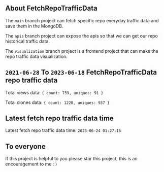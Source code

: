 ## About FetchRepoTrafficData

The `main` branch project can fetch specific repo everyday traffic data and save them in the MongoDB.

The `apis` branch project can expose the apis so that we can get our repo historical traffic data.

The `visualization` branch project is a frontend project that can make the repo traffic data visualization.

## `2021-06-28` To `2023-06-18` FetchRepoTrafficData repo traffic data

Total views data: `{ count: 759, uniques: 91 }`

Total clones data: `{ count: 1228, uniques: 937 }`

## Latest fetch repo traffic data time

Latest fetch repo traffic data time: `2023-06-24 01:27:16`

## To everyone

If this project is helpful to you please star this project, this is an encouragement to me `:)`



